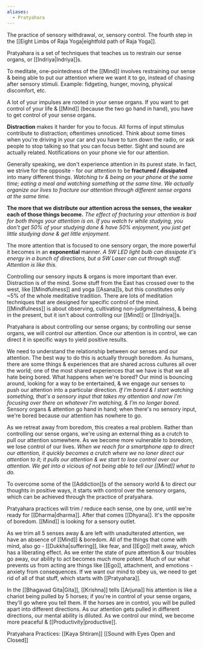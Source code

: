 ```yaml
---
aliases:
  - Pratyahara
---
```

The practice of sensory withdrawal, or, sensory control. The fourth step in the [[Eight Limbs of Raja Yoga|eightfold path of Raja Yoga]].

Pratyahara is a set of techniques that teaches us to restrain our sense organs, or [[Indriya|Indriya]]s.

To meditate, one-pointedness of the [[Mind]] involves restraining our sense & being able to put our attention where we want it to go, instead of chasing after sensory stimuli.
	Example: fidgeting, hunger, moving, physical discomfort, etc.

A lot of your impulses are rooted in your sense organs. If you want to get control of your life & [[Mind]] (because the two go hand in hand), you have to get control of your sense organs.

**Distraction** makes it harder for you to focus.
	All forms of input stimulus contribute to distraction; oftentimes unnoticed. Think about some times when you're driving in your car and you have to turn down the radio, or ask people to stop talking so that you can focus better. Sight and sound are actually related.
Notifications on your phone vie for our attention. 

Generally speaking, we don't experience attention in its purest state. In fact, we strive for the opposite - for our attention to be **fractured / dissipated** into many different things.
	*Watching tv & being on your phone at the same time; eating a meal and watching something at the same time. We actually organize our lives to fracture our attention through different sense organs at the same time.*

**The more that we distribute our attention across the senses, the weaker each of those things become.**
	*The effect of fracturing your attention is bad for both things your attention is on. If you watch tv while studying, you don't get 50% of your studying done & have 50% enjoyment, you just get little studying done & get little enjoyment.*

The more attention that is focused to one sensory organ, the more powerful it becomes in an **exponential** manner.
	*A 5W LED light bulb can dissipate it's energy in a bunch of directions, but a 5W Laser can cut through stuff. Attention is like this.*

Controlling our sensory inputs & organs is more important than ever. Distraction is of the mind. Some stuff from the East has crossed over to the west, like [[Mindfulness]] and yoga [[Asana]]s, but this constitutes only ~5% of the whole meditative tradition. There are lots of meditation techniques that are designed for specific control of the mind. [[Mindfulness]] is about observing, cultivating non-judgmentalness, & being in the present, but it isn't about controlling our [[Mind]] or [[Indriya]]s.

Pratyahara is about controlling our sense organs; by controlling our sense organs, we will control our attention. Once our attention is in control, we can direct it in specific ways to yield positive results.

 We need to understand the relationship between our senses and our attention. The best way to do this is actually through boredom. As humans, there are some things & experiences that are shared across cultures all over the world; one of the most shared experiences that we have is that we all hate being bored. What happens when we're bored? Our mind is bouncing around, looking for a way to be entertained, & we engage our senses to push our attention into a particular direction.
	 *If I'm bored & I start watching something, that's a sensory input that takes my attention and now I'm focusing over there on whatever I'm watching, & I'm no longer bored.*
Sensory organs & attention go hand in hand; when there's no sensory input, we're bored because our attention has nowhere to go.

As we retreat away from boredom, this creates a real problem. Rather than controlling our sense organs, we're using an external thing as a crutch to pull our attention somewhere. As we become more vulnerable to boredom, we lose control of our lives.
	*When we reach for a smartphone app to direct our attention, it quickly becomes a crutch where we no loner direct our attention to it; it pulls our attention & we start to lose control over our attention. We get into a vicious of not being able to tell our [[Mind]] what to do.*

To overcome some of the [[Addiction]]s of the sensory world & to direct our thoughts in positive ways, it starts with control over the sensory organs, which can be achieved through the practice of pratyahara.

Pratyahara practices will trim / reduce each sense, one by one, until we're ready for [[Dharma|dharma]].
After that comes [[Dhyana]]. It's the opposite of boredom. [[Mind]] is looking for a sensory outlet.

As we trim all 5 senses away & are left with unadulterated attention, we have an absence of [[Mind]] & boredom. All of the things that come with mind, also go - [[Dukkha|suffering]], like fear, and [[Ego]] melt away, which has a liberating effect. As we enter the state of pure attention & our troubles go away, our ability to act becomes much more potent. Much of our what prevents us from acting are things like [[Ego]], attachment, and emotions - anxiety from consequences. If we want our mind to obey us, we need to get rid of all of that stuff, which starts with [[Pratyahara]].

In the [[Bhagavad Gita|Gita]], [[Krishna]] tells [[Arjuna]] his attention is like a chariot being pulled by 5 horses; if you're in control of your sense organs, they'll go where you tell them. If the horses are in control, you will be pulled apart into different directions. As our attention gets pulled in different directions, our mental ability is diluted. As we control our mind, we become more peaceful & [[Productivity|productive]].

Pratyahara Practices:
[[Kaya Shtiram]]
[[Sound with Eyes Open and Closed]]